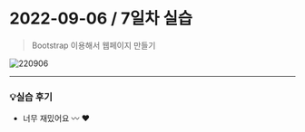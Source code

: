 # 2022-09-06 / 7일차 실습

> Bootstrap 이용해서 웹페이지 만들기



![220906](https://user-images.githubusercontent.com/106902415/188581503-da4ce2ec-2a89-4b00-bcce-1b9f551db71f.gif)



---



### 💡실습 후기

- 너무 재밌어요 〰️ ❤️